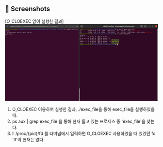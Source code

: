 ## :camera_flash: Screenshots

[O_CLOEXEC 없이 실행한 결과]
<img src="screenshot.png" width="1024">
  
1. O_CLOEXEC 이용하여 실행한 결과, ./exec_file을 통해 exec_file을 실행하였을 때. 
2. ps aux | grep exec_file 을 통해 현재 돌고 있는 프로세스 중 'exec_file'을 찾는다.
3. ll /proc/{pid}/fd 를 터미널에서 입력하면 O_CLOEXEC 사용하였을 때 있었던 fd '3'이 현재는 없다.
